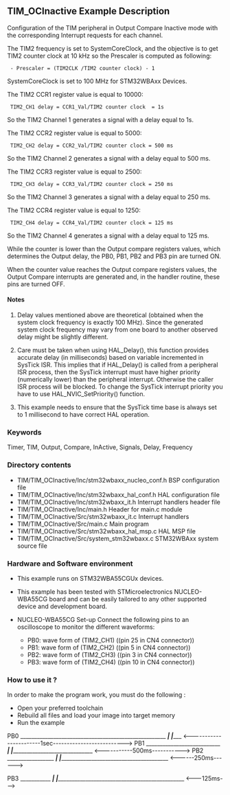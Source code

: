 ## <b>TIM_OCInactive Example Description</b>

Configuration of the TIM peripheral in Output Compare Inactive mode 
with the corresponding Interrupt requests for each channel.

  The TIM2 frequency is set to SystemCoreClock, and the objective is
  to get TIM2 counter clock at 10 kHz so the Prescaler is computed as following:

     - Prescaler = (TIM2CLK /TIM2 counter clock) - 1

  SystemCoreClock is set to 100 MHz for STM32WBAxx Devices.

  The TIM2 CCR1 register value is equal to 10000:

     TIM2_CH1 delay = CCR1_Val/TIM2 counter clock  = 1s

  So the TIM2 Channel 1 generates a signal with a delay equal to 1s.

  The TIM2 CCR2 register value is equal to 5000:

     TIM2_CH2 delay = CCR2_Val/TIM2 counter clock = 500 ms

  So the TIM2 Channel 2 generates a signal with a delay equal to 500 ms.

  The TIM2 CCR3 register value is equal to 2500:

     TIM2_CH3 delay = CCR3_Val/TIM2 counter clock = 250 ms

  So the TIM2 Channel 3 generates a signal with a delay equal to 250 ms.

  The TIM2 CCR4 register value is equal to 1250:

     TIM2_CH4 delay = CCR4_Val/TIM2 counter clock = 125 ms

  So the TIM2 Channel 4 generates a signal with a delay equal to 125 ms.

  While the counter is lower than the Output compare registers values, which 
  determines the Output delay, the PB0, PB1, PB2 and PB3 pin are turned ON. 

  When the counter value reaches the Output compare registers values, the Output 
  Compare interrupts are generated and, in the handler routine, these pins are turned OFF.
  
#### <b>Notes</b>

 1. Delay values mentioned above are theoretical (obtained when the system clock frequency 
    is exactly 100 MHz). Since the generated system clock frequency may vary from one board to another observed
    delay might be slightly different.

 2. Care must be taken when using HAL_Delay(), this function provides accurate delay (in milliseconds)
    based on variable incremented in SysTick ISR. This implies that if HAL_Delay() is called from
    a peripheral ISR process, then the SysTick interrupt must have higher priority (numerically lower)
    than the peripheral interrupt. Otherwise the caller ISR process will be blocked.
    To change the SysTick interrupt priority you have to use HAL_NVIC_SetPriority() function.

 3. This example needs to ensure that the SysTick time base is always set to 1 millisecond
    to have correct HAL operation.

### <b>Keywords</b>

Timer, TIM, Output, Compare, InActive, Signals, Delay, Frequency

### <b>Directory contents</b>

  - TIM/TIM_OCInactive/Inc/stm32wbaxx_nucleo_conf.h     BSP configuration file
  - TIM/TIM_OCInactive/Inc/stm32wbaxx_hal_conf.h    	HAL configuration file
  - TIM/TIM_OCInactive/Inc/stm32wbaxx_it.h          	Interrupt handlers header file
  - TIM/TIM_OCInactive/Inc/main.h                  		Header for main.c module  
  - TIM/TIM_OCInactive/Src/stm32wbaxx_it.c          	Interrupt handlers
  - TIM/TIM_OCInactive/Src/main.c                  		Main program
  - TIM/TIM_OCInactive/Src/stm32wbaxx_hal_msp.c     	HAL MSP file
  - TIM/TIM_OCInactive/Src/system_stm32wbaxx.c      	STM32WBAxx system source file


### <b>Hardware and Software environment</b>

  - This example runs on STM32WBA55CGUx devices.
    
  - This example has been tested with STMicroelectronics NUCLEO-WBA55CG 
    board and can be easily tailored to any other supported device 
    and development board.      

  - NUCLEO-WBA55CG Set-up
   Connect the following pins to an oscilloscope to monitor the different waveforms:
      - PB0: wave form of (TIM2_CH1) ((pin 25 in CN4 connector))
      - PB1: wave form of (TIM2_CH2) ((pin 5 in CN4 connector))
      - PB2: wave form of (TIM2_CH3) ((pin 3 in CN4 connector))
      - PB3: wave form of (TIM2_CH4) ((pin 10 in CN4 connector))

### <b>How to use it ?</b>

In order to make the program work, you must do the following :

 - Open your preferred toolchain
 - Rebuild all files and load your image into target memory
 - Run the example

  PB0
               _____________________________________________________
 _____________|                                                     |________________
              <-----------------------1sec-------------------------->
  PB1
               ___________________________
 _____________|                           |__________________________________________
              <-----------500ms----------->
  PB2
               _________________
 _____________|                 |____________________________________________________
              <------250ms------>
 
  PB3
               ___________
 _____________|           |___________________________________________________________
              <---125ms--->


